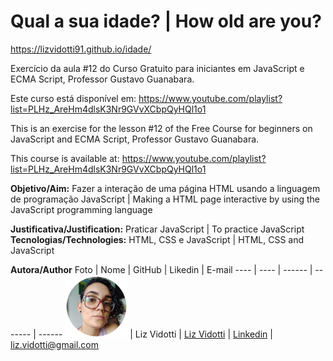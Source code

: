 # Qual a sua idade? | How old are you?

https://lizvidotti91.github.io/idade/

Exercício da aula #12 do Curso Gratuito para iniciantes em JavaScript e ECMA Script, Professor Gustavo Guanabara.

Este curso está disponível em: https://www.youtube.com/playlist?list=PLHz_AreHm4dlsK3Nr9GVvXCbpQyHQl1o1

This is an exercise for the lesson #12 of the Free Course for beginners on JavaScript and ECMA Script, Professor Gustavo Guanabara.

This course is available at: https://www.youtube.com/playlist?list=PLHz_AreHm4dlsK3Nr9GVvXCbpQyHQl1o1

**Objetivo/Aim:** Fazer a interação de uma página HTML usando a linguagem de programação JavaScript | Making a HTML page interactive by using the JavaScript programming language

**Justificativa/Justification:** Praticar JavaScript | To practice JavaScript
**Tecnologias/Technologies:** HTML, CSS e JavaScript | HTML, CSS and JavaScript

**Autora/Author**
Foto | Nome | GitHub | Likedin | E-mail
---- | ---- | ------ | ------- | ------
<img src="./img/perfil.png" width="100px">  | Liz Vidotti | [Liz Vidotti](https://github.com/lizvidotti91) | [Linkedin](https://www.linkedin.com/in/elisetevidotti/) | liz.vidotti@gmail.com

